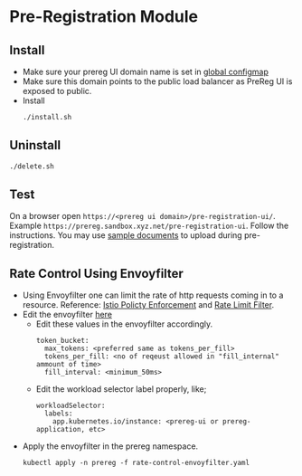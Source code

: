 # Pre-Registration Module

## Install

* Make sure your prereg UI domain name is set in [global configmap](../../cluster/global_configmap.yaml.sample)
* Make sure this domain points to the public load balancer as PreReg UI is exposed to public.
* Install
  ```sh
  ./install.sh
  ```

## Uninstall

```sh
./delete.sh
```

## Test
On a browser open  `https://<prereg ui domain>/pre-registration-ui/`. Example `https://prereg.sandbox.xyz.net/pre-registration-ui`.  Follow the instructions.  You may use [sample documents](samples/) to upload during pre-registration. 

## Rate Control Using Envoyfilter

- Using Envoyfilter one can limit the rate of http requests coming in to a resource. Reference: [Istio Policty Enforcement](https://istio.io/latest/docs/tasks/policy-enforcement/rate-limit/#local-rate-limit) and [Rate Limit Filter](https://www.envoyproxy.io/docs/envoy/latest/configuration/http/http_filters/local_rate_limit_filter).
- Edit the envoyfilter [here](rate-control-envoyfilter.yaml)
  - Edit these values in the envoyfilter accordingly.
    ```
    token_bucket:
      max_tokens: <preferred same as tokens_per_fill>
      tokens_per_fill: <no of reqeust allowed in "fill_internal" ammount of time>
      fill_interval: <minimum_50ms>
    ```
  - Edit the workload selector label properly, like;
    ```
    workloadSelector:
      labels:
        app.kubernetes.io/instance: <prereg-ui or prereg-application, etc>
    ```
- Apply the envoyfilter in the prereg namespace.
  ```
  kubectl apply -n prereg -f rate-control-envoyfilter.yaml
  ```
